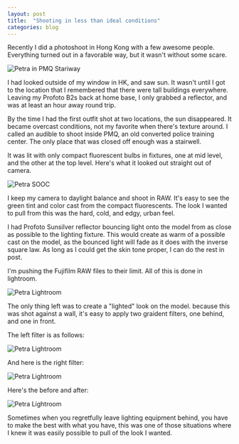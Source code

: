 ```yaml
---
layout: post
title:  "Shooting in less than ideal conditions"
categories: blog
---
```


Recently I did a photoshoot in Hong Kong with a few awesome people. Everything turned out in a favorable way, but it wasn't without some scare.

![Petra in PMQ Stariway](../images/site/petra-stairs.jpg)

I had looked outside of my window in HK, and saw sun. It wasn't until I got to the location that I remembered that there were tall buildings everywhere. Leaving my Profoto B2s back at home base, I only grabbed a reflector, and was at least an hour away round trip.

By the time I had the first outfit shot at two locations, the sun disappeared. It became overcast conditions, not my favorite when there's texture around. I called an audible to shoot inside PMQ, an old converted police training center. The only place that was closed off enough was a stairwell.

It was lit with only compact fluorescent bulbs in fixtures, one at mid level, and the other at the top level. Here's what it looked out straight out of camera.

![Petra SOOC](../images/blog/petra-sooc.jpg)

I keep my camera to daylight balance and shoot in RAW. It's easy to see the green tint and color cast from the compact fluorescents. The look I wanted to pull from this was the hard, cold, and edgy, urban feel.

I had Profoto Sunsilver reflector bouncing light onto the model from as close as possible to the lighting fixture. This would create as warm of a possible cast on the model, as the bounced light will fade as it does with the inverse square law. As long as I could get the skin tone proper, I can do the rest in post.

I'm pushing the Fujifilm RAW files to their limit. All of this is done in lightroom.

![Petra Lightroom](../images/blog/petra-settings.png)

The only thing left was to create a "lighted" look on the model. because this was shot against a wall, it's easy to apply two graident filters, one behind, and one in front.

The left filter is as follows:

![Petra Lightroom](../images/blog/petra-left.png)

And here is the right filter:

![Petra Lightroom](../images/blog/petra-right.png)

Here's the before and after:

![Petra Lightroom](../images/blog/petra-ba.png)

Sometimes when you regretfully leave lighting equipment behind, you have to make the best with what you have, this was one of those situations where I knew it was easily possible to pull of the look I wanted.




